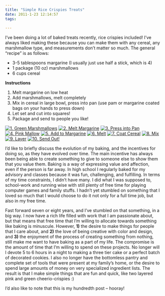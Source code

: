 ```yaml
---
title: "Simple Rice Crispies Treats"
date: 2011-1-23 12:14:57
tags:
  
---
```



I’ve been doing a lot of baked treats recently, rice crispies included! I’ve always liked making these because you can make them with any cereal, any marshmallow type, and measurements don’t matter so much. The general “recipe” is as follows:

- 3-5 tablespoons margarine (I usually just use half a stick, which is 4)
- 1 package (10 oz) marshmallows
- 6 cups cereal

**Instructions**

1. Melt margarine on low heat
2. Add marshmallows, melt completely
3. Mix in cereal in large bowl, press into pan (use pam or margarine coated bags on your hands to press down)
4. Let set and cut into squares!
5. Package and send to people you like!

[![](http://www.vsoch.com/blog/wp-content/uploads/2011/01/1.-Green-Marshmallows-150x150.jpg "1. Green Marshmallows")](http://www.vsoch.com/blog/wp-content/uploads/2011/01/1.-Green-Marshmallows.jpg) [![](http://www.vsoch.com/blog/wp-content/uploads/2011/01/2.-Melt-Margarine-150x150.jpg "2. Melt Margarine")](http://www.vsoch.com/blog/wp-content/uploads/2011/01/2.-Melt-Margarine.jpg) [![](http://www.vsoch.com/blog/wp-content/uploads/2011/01/3.-Press-into-Pan-150x150.jpg "3. Press into Pan")](http://www.vsoch.com/blog/wp-content/uploads/2011/01/3.-Press-into-Pan.jpg) [![](http://www.vsoch.com/blog/wp-content/uploads/2011/01/4.-Pink-Mallow-150x150.jpg "4. Pink Mallow")](http://www.vsoch.com/blog/wp-content/uploads/2011/01/4.-Pink-Mallow.jpg) [![](http://www.vsoch.com/blog/wp-content/uploads/2011/01/5.-Add-to-Margarine-150x150.jpg "5. Add to Margarine")](http://www.vsoch.com/blog/wp-content/uploads/2011/01/5.-Add-to-Margarine.jpg) [![](http://www.vsoch.com/blog/wp-content/uploads/2011/01/6.-Melt-150x150.jpg "6. Melt")](http://www.vsoch.com/blog/wp-content/uploads/2011/01/6.-Melt.jpg) [![](http://www.vsoch.com/blog/wp-content/uploads/2011/01/7.-Coat-Cereal-150x150.jpg "7. Coat Cereal")](http://www.vsoch.com/blog/wp-content/uploads/2011/01/7.-Coat-Cereal.jpg) [![](http://www.vsoch.com/blog/wp-content/uploads/2011/01/9.-Mix-150x150.jpg "8. Mix")](http://www.vsoch.com/blog/wp-content/uploads/2011/01/9.-Mix.jpg) [![](http://www.vsoch.com/blog/wp-content/uploads/2011/01/10.-Layer-150x150.jpg "9. Layer")](http://www.vsoch.com/blog/wp-content/uploads/2011/01/10.-Layer.jpg) [![](http://www.vsoch.com/blog/wp-content/uploads/2011/01/Send-Out-150x150.jpg "10. Send Out!")](http://www.vsoch.com/blog/wp-content/uploads/2011/01/Send-Out.jpg)

[](http://www.vsoch.com/blog/wp-content/uploads/2011/01/Send-Out.jpg)

I’d like to briefly discuss the evolution of my baking, and the incentives for doing so, as they have evolved over time. The main incentive has always been being able to create something to give to someone else to show them that you value them. Baking is a way of expressing value and affection, even if the person is far away. In high school I regularly baked for my advisory and classes because it was fun, challenging, and fulfilling. In terms of my time constraints, I didn’t have many. I did what I was supposed to, school-work and running wise with still plenty of free time for playing computer games and family stuffs. I hadn’t yet stumbled on something that I loved so much that I would choose to do it not only for a full time job, but also in my free time.

Fast forward seven or eight years, and I’ve stumbled on that something, in a big way. I now have a rich life filled with work that I am passionate about, but that means that free time that I’m willing to allocate towards something like baking is minuscule. However, **1)** the desire to make things for people that I care about, and **2)** the love of being creative with color and design, and **3)** the enjoyment of the process of creating something from nothing, still make me want to have baking as a part of my life. The compromise is the amount of time that I’m willing to spend on these projects. No longer will I devote 5 to 6 hours in a night to making a three tier cake or a perfect batch of decorated cookies. I also no longer have the bottomless pantry and complete set of tools that were present at my family’s home, or the desire to spend large amounts of money on very specialized ingredient lists. The result is that I make simple things that are fun and quick, like two layered pink and green cheerio-crispies :)

I’d also like to note that this is my hundredth post – hooray!


